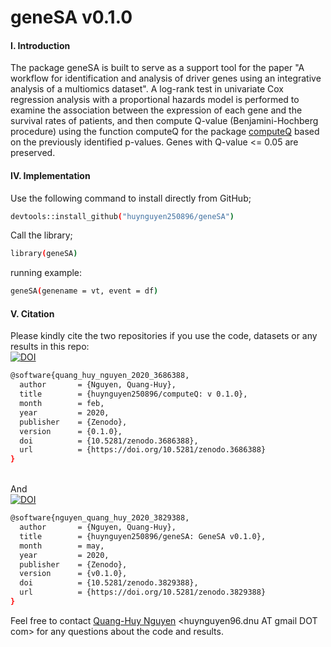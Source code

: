 # geneSA v0.1.0
#### I. Introduction
The package geneSA is built to serve as a support tool for the paper "A workflow for identification and analysis of driver genes using an integrative analysis of a multiomics dataset". A log-rank test in univariate Cox regression analysis with a proportional hazards model is performed to examine the association between the expression of each gene and the survival rates of patients, and then compute Q-value (Benjamini-Hochberg procedure) using the function computeQ for the package [computeQ](https://github.com/huynguyen250896/computeQ) based on the previously identified p-values. Genes with Q-value <= 0.05 are preserved. </br> 


#### IV. Implementation
Use the following command to install directly from GitHub;
```sh
devtools::install_github("huynguyen250896/geneSA")
```
Call the library;
```sh
library(geneSA)
```
running example:
```sh
geneSA(genename = vt, event = df)
```
#### V. Citation
Please kindly cite the two repositories if you use the code, datasets or any results in this repo: </br>
[![DOI](https://zenodo.org/badge/DOI/10.5281/zenodo.3686388.svg)](https://doi.org/10.5281/zenodo.3686388)
```sh
@software{quang_huy_nguyen_2020_3686388,
  author       = {Nguyen, Quang-Huy},
  title        = {huynguyen250896/computeQ: v 0.1.0},
  month        = feb,
  year         = 2020,
  publisher    = {Zenodo},
  version      = {0.1.0},
  doi          = {10.5281/zenodo.3686388},
  url          = {https://doi.org/10.5281/zenodo.3686388}
}
```
</br> And </br>
[![DOI](https://zenodo.org/badge/DOI/10.5281/zenodo.3829388.svg)](https://doi.org/10.5281/zenodo.3829388)
```sh
@software{nguyen_quang_huy_2020_3829388,
  author       = {Nguyen, Quang-Huy},
  title        = {huynguyen250896/geneSA: GeneSA v0.1.0},
  month        = may,
  year         = 2020,
  publisher    = {Zenodo},
  version      = {v0.1.0},
  doi          = {10.5281/zenodo.3829388},
  url          = {https://doi.org/10.5281/zenodo.3829388}
}
```
Feel free to contact [Quang-Huy Nguyen](https://github.com/huynguyen250896) <huynguyen96.dnu AT gmail DOT com> for any questions about the code and results.

